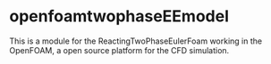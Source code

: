 # openfoamtwophaseEEmodel
This is a module for the ReactingTwoPhaseEulerFoam working in the OpenFOAM, a open source platform for the CFD simulation.

